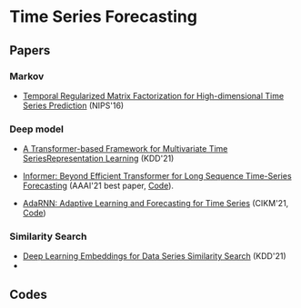 # Time Series Forecasting

## Papers

### Markov 

* [Temporal Regularized Matrix Factorization for High-dimensional Time Series Prediction](https://proceedings.neurips.cc/paper/2016/file/85422afb467e9456013a2a51d4dff702-Paper.pdf) (NIPS'16)

### Deep model 

* [A Transformer-based Framework for Multivariate Time SeriesRepresentation Learning](https://dl.acm.org/doi/epdf/10.1145/3447548.3467401) (KDD'21)

* [Informer: Beyond Efficient Transformer for Long Sequence Time-Series Forecasting](https://www.aaai.org/AAAI21Papers/AAAI-7346.ZhouHaoyi.pdf) (AAAI'21 best paper, [Code](https://github.com/zhouhaoyi/Informer2020)).  

* [AdaRNN: Adaptive Learning and Forecasting for Time Series](https://arxiv.org/pdf/2108.04443.pdf) (CIKM'21, [Code](https://github.com/jindongwang/transferlearning/tree/master/code/deep/adarnn))


### Similarity Search
* [Deep Learning Embeddings for Data Series Similarity Search](https://dl.acm.org/doi/pdf/10.1145/3447548.3467317) (KDD'21)
* 

## Codes
